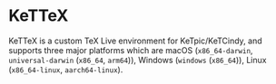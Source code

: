 KeTTeX
==========

KeTTeX is a custom TeX Live environment for KeTpic/KeTCindy, 
and supports three major platforms which are macOS (`x86_64-darwin`, `universal-darwin` (`x86_64`, `arm64`)),
Windows (`windows` (`x86_64`)), Linux (`x86_64-linux`, `aarch64-linux`).
